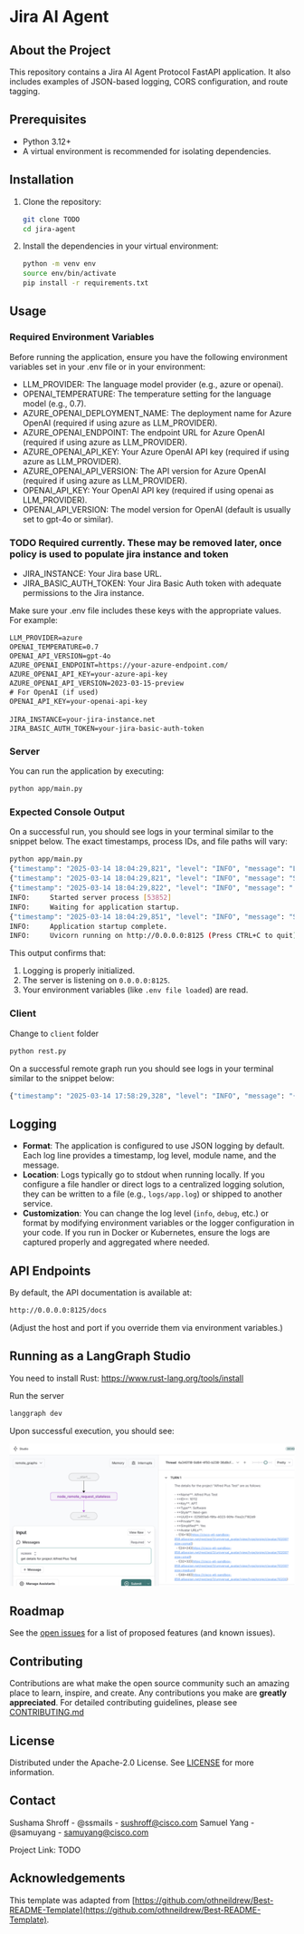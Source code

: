 # Jira AI Agent

## About the Project

This repository contains a Jira AI Agent Protocol FastAPI application. It also includes examples of JSON-based logging, CORS configuration, and route tagging.

## Prerequisites

- Python 3.12+
- A virtual environment is recommended for isolating dependencies.

## Installation

1. Clone the repository:

   ```bash
   git clone TODO
   cd jira-agent
   ```

2. Install the dependencies in your virtual environment:

   ```bash
   python -m venv env
   source env/bin/activate
   pip install -r requirements.txt
   ```

## Usage

### Required Environment Variables
Before running the application, ensure you have the following environment variables set in your .env file or in your environment:

- LLM_PROVIDER: The language model provider (e.g., azure or openai).
- OPENAI_TEMPERATURE: The temperature setting for the language model (e.g., 0.7).
- AZURE_OPENAI_DEPLOYMENT_NAME: The deployment name for Azure OpenAI (required if using azure as LLM_PROVIDER).
- AZURE_OPENAI_ENDPOINT: The endpoint URL for Azure OpenAI (required if using azure as LLM_PROVIDER).
- AZURE_OPENAI_API_KEY: Your Azure OpenAI API key (required if using azure as LLM_PROVIDER).
- AZURE_OPENAI_API_VERSION: The API version for Azure OpenAI (required if using azure as LLM_PROVIDER).
- OPENAI_API_KEY: Your OpenAI API key (required if using openai as LLM_PROVIDER).
- OPENAI_API_VERSION: The model version for OpenAI (default is usually set to gpt-4o or similar).
### TODO Required currently. These may be removed later, once policy is used to populate jira instance and token
- JIRA_INSTANCE: Your Jira base URL.
- JIRA_BASIC_AUTH_TOKEN: Your Jira Basic Auth token with adequate permissions to the Jira instance.

Make sure your .env file includes these keys with the appropriate values. For example:

```dotenv
LLM_PROVIDER=azure
OPENAI_TEMPERATURE=0.7
OPENAI_API_VERSION=gpt-4o
AZURE_OPENAI_ENDPOINT=https://your-azure-endpoint.com/
AZURE_OPENAI_API_KEY=your-azure-api-key
AZURE_OPENAI_API_VERSION=2023-03-15-preview
# For OpenAI (if used)
OPENAI_API_KEY=your-openai-api-key

JIRA_INSTANCE=your-jira-instance.net
JIRA_BASIC_AUTH_TOKEN=your-jira-basic-auth-token
```

### Server

You can run the application by executing:

```bash
python app/main.py
```

### Expected Console Output

On a successful run, you should see logs in your terminal similar to the snippet below. The exact timestamps, process IDs, and file paths will vary:

```bash
python app/main.py
{"timestamp": "2025-03-14 18:04:29,821", "level": "INFO", "message": "Logging is initialized. This should appear in the log file.", "module": "logging_config", "function": "configure_logging", "line": 158, "logger": "app", "pid": 53852}
{"timestamp": "2025-03-14 18:04:29,821", "level": "INFO", "message": "Starting FastAPI application...", "module": "main", "function": "main", "line": 197, "logger": "app", "pid": 53852}
{"timestamp": "2025-03-14 18:04:29,822", "level": "INFO", "message": ".env file loaded from /Users/sushroff/Documents/AI/jira-agent/.env", "module": "main", "function": "load_environment_variables", "line": 47, "logger": "root", "pid": 53852}
INFO:     Started server process [53852]
INFO:     Waiting for application startup.
{"timestamp": "2025-03-14 18:04:29,851", "level": "INFO", "message": "Starting Jira Agent...", "module": "main", "function": "lifespan", "line": 71, "logger": "root", "pid": 53852}
INFO:     Application startup complete.
INFO:     Uvicorn running on http://0.0.0.0:8125 (Press CTRL+C to quit)
```

This output confirms that:

1. Logging is properly initialized.
2. The server is listening on `0.0.0.0:8125`.
3. Your environment variables (like `.env file loaded`) are read.

### Client

Change to `client` folder

```bash
python rest.py
```

On a successful remote graph run you should see logs in your terminal similar to the snippet below:

```bash
{"timestamp": "2025-03-14 17:58:29,328", "level": "INFO", "message": "{'event': 'final_result', 'result': {'messages': [HumanMessage(content='is Alfred Plus Test a business project', additional_kwargs={}, response_metadata={}, id='6ddcc789-0196-4e24-86fc-f2119be43cdf'), HumanMessage(content='The project \"Alfred Plus Test\" is a software project, not a business project.', additional_kwargs={}, response_metadata={}, id='140ef897-cdb6-459d-914c-b5d2d2fd8281')]}}", "module": "rest", "function": "main", "line": 203, "logger": "graph_client", "pid": 51728}
```

## Logging

- **Format**: The application is configured to use JSON logging by default. Each log line provides a timestamp, log level, module name, and the message.
- **Location**: Logs typically go to stdout when running locally. If you configure a file handler or direct logs to a centralized logging solution, they can be written to a file (e.g., `logs/app.log`) or shipped to another service.
- **Customization**: You can change the log level (`info`, `debug`, etc.) or format by modifying environment variables or the logger configuration in your code. If you run in Docker or Kubernetes, ensure the logs are captured properly and aggregated where needed.

## API Endpoints

By default, the API documentation is available at:

```bash
http://0.0.0.0:8125/docs
```

(Adjust the host and port if you override them via environment variables.)

## Running as a LangGraph Studio

You need to install Rust: <https://www.rust-lang.org/tools/install>

Run the server

```bash
langgraph dev
```

Upon successful execution, you should see:

![Langgraph Studio](./docs/imgs/remote-graph-1.png "Studio")

## Roadmap

See the [open issues](TODO) for a list
of proposed features (and known issues).

## Contributing

Contributions are what make the open source community such an amazing place to
learn, inspire, and create. Any contributions you make are **greatly
appreciated**. For detailed contributing guidelines, please see
[CONTRIBUTING.md](CONTRIBUTING.md)

## License

Distributed under the Apache-2.0 License. See [LICENSE](LICENSE) for more
information.

## Contact

Sushama Shroff - @ssmails - sushroff@cisco.com
Samuel Yang - @samuyang - samuyang@cisco.com

Project Link: TODO

## Acknowledgements

This template was adapted from
[https://github.com/othneildrew/Best-README-Template](https://github.com/othneildrew/Best-README-Template).